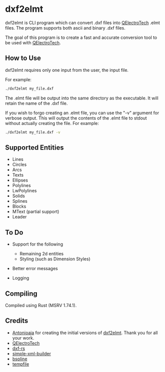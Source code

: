 # dxf2elmt
dxf2elmt is CLI program which can convert .dxf files into [QElectroTech](https://qelectrotech.org/) .elmt files. The program supports both ascii and binary .dxf files.

The goal of this program is to create a fast and accurate conversion tool to be used with [QElectroTech](https://qelectrotech.org/).

## How to Use
dxf2elmt requires only one input from the user, the input file.

For example:

```bash
./dxf2elmt my_file.dxf
```

The .elmt file will be output into the same directory as the executable. It will retain the name of the .dxf file.

If you wish to forgo creating an .elmt file, you can use the "-v" argument for verbose output. This will output the contents of the .elmt file to stdout without actually creating the file. For example:

```bash
./dxf2elmt my_file.dxf -v
```

## Supported Entities

* Lines
* Circles
* Arcs
* Texts
* Ellipses
* Polylines
* LwPolylines
* Solids
* Splines
* Blocks
* MText (partial support)
* Leader

## To Do

* Support for the following
    * Remaining 2d entities
    * Styling (such as Dimension Styles)

* Better error messages
* Logging

## Compiling

Compiled using Rust (MSRV 1.74.1).

## Credits

* [Antonioaja](https://github.com/antonioaja) for creating the initial versions of [dxf2elmt](https://github.com/antonioaja/dxf2elmt). Thank you for all your work.
* [QElectroTech](https://qelectrotech.org/)
* [dxf-rs](https://github.com/IxMilia/dxf-rs)
* [simple-xml-builder](https://github.com/Accelbread/simple-xml-builder)
* [bspline](https://github.com/Twinklebear/bspline)
* [tempfile](https://github.com/Stebalien/tempfile)

